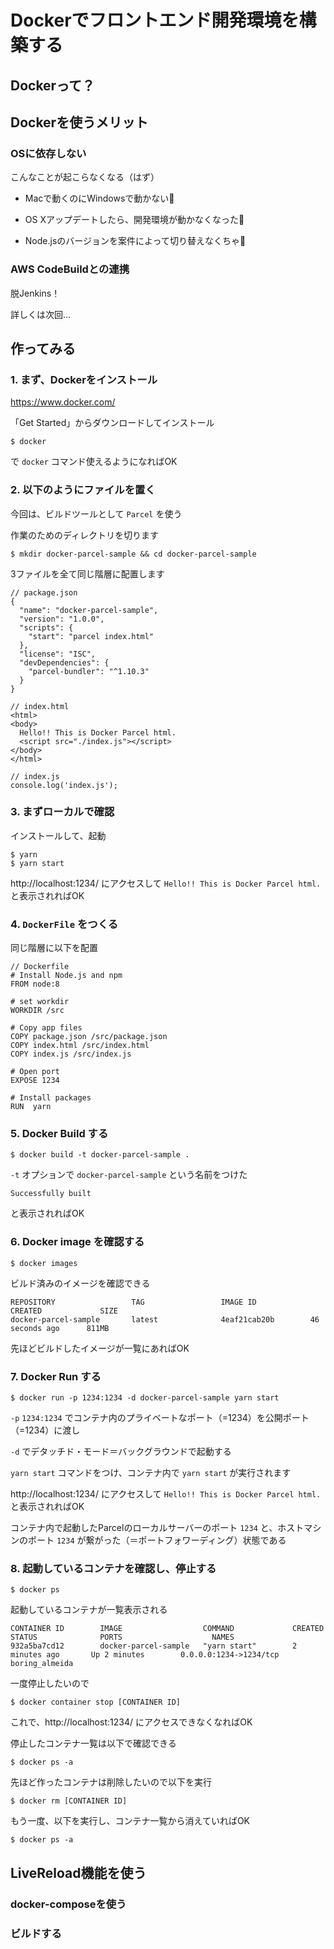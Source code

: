 # Dockerでフロントエンド開発環境を構築する

## Dockerって？

## Dockerを使うメリット

### OSに依存しない

こんなことが起こらなくなる（はず）

+ Macで動くのにWindowsで動かない🙉

+ OS Xアップデートしたら、開発環境が動かなくなった🙉

+ Node.jsのバージョンを案件によって切り替えなくちゃ🙉

### AWS CodeBuildとの連携

脱Jenkins！

詳しくは次回...


## 作ってみる

### 1. まず、Dockerをインストール

https://www.docker.com/

「Get Started」からダウンロードしてインストール

```
$ docker
```
で `docker` コマンド使えるようになればOK

### 2. 以下のようにファイルを置く

今回は、ビルドツールとして `Parcel` を使う

作業のためのディレクトリを切ります

```
$ mkdir docker-parcel-sample && cd docker-parcel-sample
```

3ファイルを全て同じ階層に配置します

```
// package.json
{
  "name": "docker-parcel-sample",
  "version": "1.0.0",
  "scripts": {
    "start": "parcel index.html"
  },
  "license": "ISC",
  "devDependencies": {
    "parcel-bundler": "^1.10.3"
  }
}
```

```
// index.html
<html>
<body>
  Hello!! This is Docker Parcel html.
  <script src="./index.js"></script>
</body>
</html>
```

```
// index.js
console.log('index.js');
```

### 3. まずローカルで確認

インストールして、起動

```
$ yarn
$ yarn start
```

http://localhost:1234/ にアクセスして `Hello!! This is Docker Parcel html.` と表示されればOK


### 4. `DockerFile` をつくる

同じ階層に以下を配置

```
// Dockerfile
# Install Node.js and npm
FROM node:8

# set workdir
WORKDIR /src

# Copy app files
COPY package.json /src/package.json
COPY index.html /src/index.html
COPY index.js /src/index.js

# Open port
EXPOSE 1234

# Install packages
RUN  yarn
```

### 5. Docker Build する

```
$ docker build -t docker-parcel-sample .
```

`-t` オプションで `docker-parcel-sample` という名前をつけた


```
Successfully built
```

と表示されればOK

### 6. Docker image を確認する

```
$ docker images
```

ビルド済みのイメージを確認できる

```
REPOSITORY                 TAG                 IMAGE ID            CREATED             SIZE
docker-parcel-sample       latest              4eaf21cab20b        46 seconds ago      811MB
```

先ほどビルドしたイメージが一覧にあればOK

### 7. Docker Run する

```
$ docker run -p 1234:1234 -d docker-parcel-sample yarn start
```

`-p` `1234:1234` でコンテナ内のプライベートなポート（=1234）を公開ポート（=1234）に渡し

`-d` でデタッチド・モード＝バックグラウンドで起動する

`yarn start` コマンドをつけ、コンテナ内で `yarn start` が実行されます

http://localhost:1234/ にアクセスして `Hello!! This is Docker Parcel html.` と表示されればOK

コンテナ内で起動したParcelのローカルサーバーのポート `1234` と、ホストマシンのポート `1234` が繋がった（＝ポートフォワーディング）状態である

### 8. 起動しているコンテナを確認し、停止する

```
$ docker ps
```

起動しているコンテナが一覧表示される

```
CONTAINER ID        IMAGE                  COMMAND             CREATED             STATUS              PORTS                    NAMES
932a5ba7cd12        docker-parcel-sample   "yarn start"        2 minutes ago       Up 2 minutes        0.0.0.0:1234->1234/tcp   boring_almeida
```

一度停止したいので

```
$ docker container stop [CONTAINER ID]
```

これで、http://localhost:1234/ にアクセスできなくなればOK

停止したコンテナ一覧は以下で確認できる

```
$ docker ps -a
```

先ほど作ったコンテナは削除したいので以下を実行

```
$ docker rm [CONTAINER ID]
```

もう一度、以下を実行し、コンテナ一覧から消えていればOK

```
$ docker ps -a
```


## LiveReload機能を使う


### docker-composeを使う

### ビルドする

